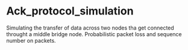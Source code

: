 # Ack_protocol_simulation
Simulating the transfer of data across two nodes tha get connected throught a middle bridge node.
Probabilistic packet loss and sequence number on packets.
